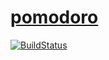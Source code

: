 # [pomodoro](https://ruthless-discovery.surge.sh)

[![BuildStatus](https://travis-ci.org/ddbr6604smfc/pomodoro.svg)](https://travis-ci.org/ddbr6604smfc/pomodoro)
